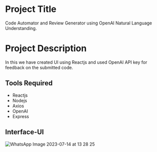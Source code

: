 # Project Title

Code Automator and Review Generator using OpenAI Natural Language Understanding.


# Project Description

In this we have created UI using Reactjs and used OpenAI API key for feedback on the submitted code.

## Tools Required
* Reactjs
* Nodejs
* Axios
* OpenAI
* Express

## Interface-UI
![WhatsApp Image 2023-07-14 at 13 28 25](https://github.com/anujpophali/provothon/assets/97084979/2d74a7fe-038a-452d-a0e3-5b7cde7e7e1c)
